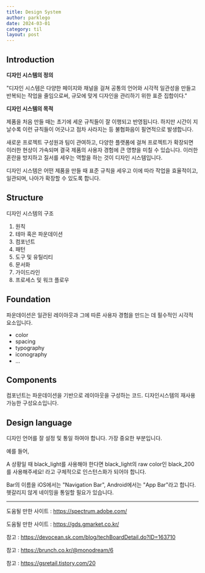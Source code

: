 ```yaml
---
title: Design System
author: parklego
date: 2024-03-01
category: til
layout: post
---
```


## Introduction

<b>디자인 시스템의 정의</b>

"디자인 시스템은 다양한 페이지와 채널을 걸쳐 공통의 언어와 시각적 일관성을 만들고 반복되는 작업을 줄임으로써, 규모에 맞게 디자인을 관리하기 위한 표준 집합이다."

<b>디자인 시스템의 목적</b>

제품을 처음 만들 때는 초기에 세운 규칙들이 잘 이행되고 반영됩니다. 하지만 시간이 지날수록 이런 규칙들이 어긋나고 점차 사라지는 등 불협화음이 필연적으로 발생합니다.

새로운 프로젝트 구성원과 팀이 관여하고, 다양한 플랫폼에 걸쳐 프로젝트가 확장되면 이러한 현상이 가속되며 결국 제품의 사용자 경험에 큰 영향을 미칠 수 있습니다. 이러한 혼란을 방지하고 질서를 세우는 역할을 하는 것이 디자인 시스템입니다.

디자인 시스템은 어떤 제품을 만들 때 표준 규칙을 세우고 이에 따라 작업을 효율적이고, 일관되며, 나아가 확장할 수 있도록 합니다.

## Structure

디자인 시스템의 구조

1. 원칙
2. 테마 혹은 파운데이션
3. 컴포넌트
4. 패턴
5. 도구 및 유틸리티
6. 문서화
7. 가이드라인
8. 프로세스 및 워크 플로우

## Foundation

파운데이션은 일관된 레이아웃과 그에 따른 사용자 경험을 만드는 데 필수적인 시각적 요소입니다.

- color
- spacing
- typography
- iconography
- ...

## Components

컴포넌트는 파운데이션을 기반으로 레이아웃을 구성하는 코드. 디자인시스템의 재사용 가능한 구성요소입니다.

## Design language

디자인 언어를 잘 설정 및 통일 하여야 합니다. 가장 중요한 부분입니다.

예를 들어,

A 상황일 때 black_light를 사용해야 한다면 black_light의 raw color인 black_200를 사용해주세요! 라고 구체적으로 인스턴스화가 되어야 합니다.

Bar의 이름을 iOS에서는 "Navigation Bar", Android에서는 "App Bar"라고 합니다. 헷갈리지 않게 네이밍을 통일할 필요가 있습니다.

---

도움될 만한 사이트 : https://spectrum.adobe.com/

도움될 만한 사이트 : https://gds.gmarket.co.kr/

참고 : https://devocean.sk.com/blog/techBoardDetail.do?ID=163710

참고 : https://brunch.co.kr/@monodream/6

참고 : https://gsretail.tistory.com/20
